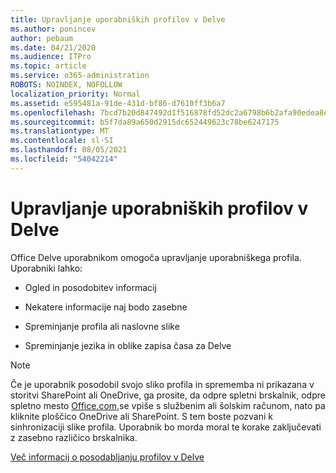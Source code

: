 ```yaml
---
title: Upravljanje uporabniških profilov v Delve
ms.author: ponincev
author: pebaum
ms.date: 04/21/2020
ms.audience: ITPro
ms.topic: article
ms.service: o365-administration
ROBOTS: NOINDEX, NOFOLLOW
localization_priority: Normal
ms.assetid: e595481a-91de-431d-bf86-d7610ff3b6a7
ms.openlocfilehash: 7bcd7b20d847492d1f516878fd52dc2a6798b6b2afa90edea8eb4e460834a4eb
ms.sourcegitcommit: b5f7da89a650d2915dc652449623c78be6247175
ms.translationtype: MT
ms.contentlocale: sl-SI
ms.lasthandoff: 08/05/2021
ms.locfileid: "54042214"
---
```

# <a name="manage-user-profiles-in-delve"></a>Upravljanje uporabniških profilov v Delve

Office Delve uporabnikom omogoča upravljanje uporabniškega profila. Uporabniki lahko:
  
- Ogled in posodobitev informacij
    
- Nekatere informacije naj bodo zasebne
    
- Spreminjanje profila ali naslovne slike
    
- Spreminjanje jezika in oblike zapisa časa za Delve
    
> [!NOTE]
> Če je uporabnik posodobil svojo sliko profila in sprememba ni prikazana v storitvi SharePoint ali OneDrive, ga prosite, da odpre spletni brskalnik, odpre spletno mesto [Office.com,](https://www.office.com)se vpiše s službenim ali šolskim računom, nato pa kliknite ploščico OneDrive ali SharePoint. S tem boste pozvani k sinhronizaciji slike profila. Uporabnik bo morda moral te korake zaključevati z zasebno različico brskalnika. 
  
[Več informacij o posodabljanju profilov v Delve](https://go.microsoft.com/fwlink/?linkid=735070)
  


